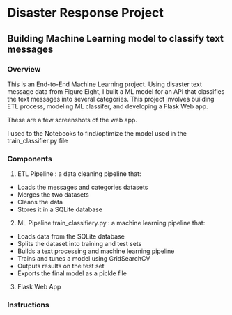 # Disaster Response Project

## Building Machine Learning model to classify text messages


### Overview

This is an End-to-End Machine Learning project. Using disaster text message data from Figure Eight, I built a ML model for an API that classifies the text messages into several categories. This project involves building ETL process, modeling ML classifer, and developing a Flask Web app.

These are a few screenshots of the web app.

I used to the Notebooks to find/optimize the model used in the train_classifier.py file 

### Components

1. ETL Pipeline : a data cleaning pipeline that:

 * Loads the messages and categories datasets
 * Merges the two datasets
 * Cleans the data
 * Stores it in a SQLite database

2. ML Pipeline train_classifiery.py : a machine learning pipeline that:

 * Loads data from the SQLite database
 * Splits the dataset into training and test sets
 * Builds a text processing and machine learning pipeline
 * Trains and tunes a model using GridSearchCV
 * Outputs results on the test set
 * Exports the final model as a pickle file

3. Flask Web App


### Instructions